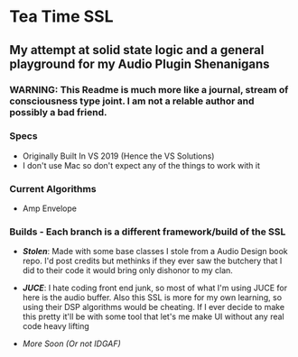 # Tea Time SSL
## My attempt at solid state logic and a general playground for my Audio Plugin Shenanigans

### **WARNING:** This Readme is much more like a journal, stream of consciousness type joint. I am not a relable author and possibly a bad friend.

### Specs
* Originally Built In VS 2019 (Hence the VS Solutions)
* I don't use Mac so don't expect any of the things to work with it

### Current Algorithms
* Amp Envelope

### Builds - Each branch is a different framework/build of the SSL
* ***Stolen***: Made with some base classes I stole from a Audio Design book repo. I'd post credits but methinks if they ever saw the butchery that I did to their code it would bring only dishonor to my clan.

* ***JUCE***: I hate coding front end junk, so most of what I'm using JUCE for here is the audio buffer. Also this SSL is more for my own learning, so using their DSP algorithms would be cheating. If I ever decide to make this pretty it'll be with some tool that let's me make UI without any real code heavy lifting

* *More Soon (Or not IDGAF)*